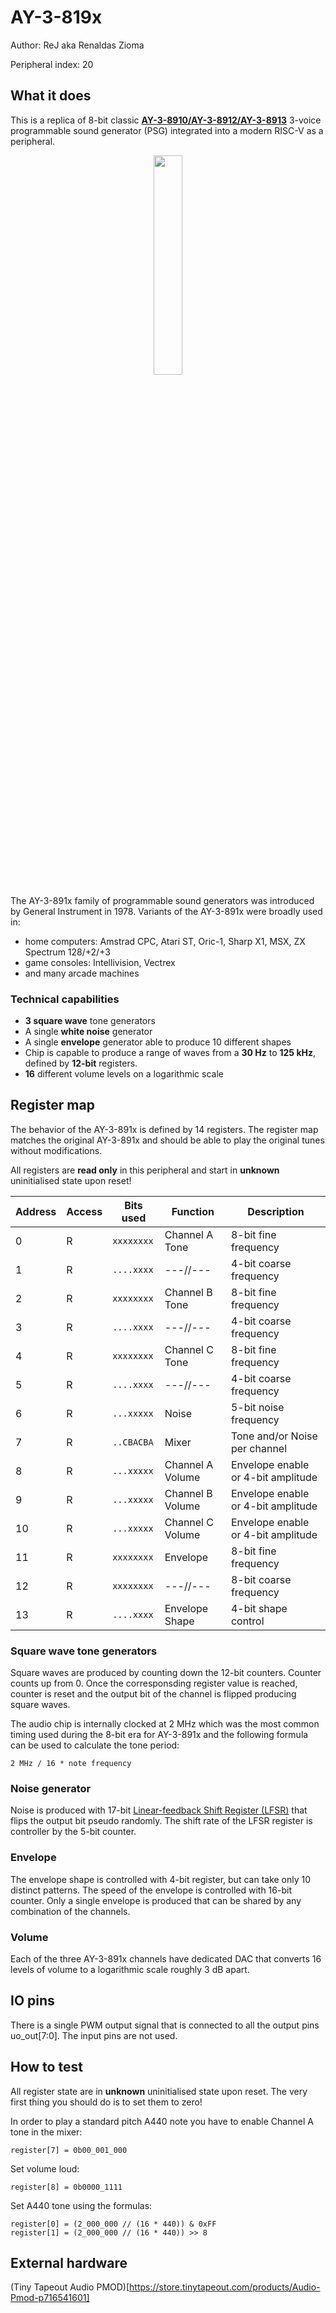 <!---

This file is used to generate your project datasheet. Please fill in the information below and delete any unused
sections.

The peripheral index is the number TinyQV will use to select your peripheral.  You will pick a free
slot when raising the pull request against the main TinyQV repository, and can fill this in then.  You
also need to set this value as the PERIPHERAL_NUM in your test script.

You can also include images in this folder and reference them in the markdown. Each image must be less than
512 kb in size, and the combined size of all images must be less than 1 MB.
-->

# AY-3-819x

Author: ReJ aka Renaldas Zioma

Peripheral index: 20

## What it does
This is a replica of 8-bit classic **[AY-3-8910/AY-3-8912/AY-3-8913](https://en.wikipedia.org/wiki/General_Instrument_AY-3-8910)** 3-voice programmable sound generator (PSG) integrated into a modern RISC-V as a peripheral.

<p align="center" width="100%">
    <img width="30%" src="https://github.com/user-attachments/assets/caa3dbb3-03ab-4365-97cb-6d3b5abe0f9e">
</p>

The AY-3-891x family of programmable sound generators was introduced by General Instrument in 1978. Variants of the AY-3-891x were broadly used in:

- home computers: Amstrad CPC, Atari ST, Oric-1, Sharp X1, MSX, ZX Spectrum 128/+2/+3
- game consoles: Intellivision, Vectrex
- and many arcade machines

### Technical capabilities

- **3 square wave** tone generators
- A single **white noise** generator
- A single **envelope** generator able to produce 10 different shapes
- Chip is capable to produce a range of waves from a **30 Hz** to **125 kHz**, defined by **12-bit** registers.
- **16** different volume levels on a logarithmic scale

## Register map

The behavior of the AY-3-891x is defined by 14 registers. The register map matches the original AY-3-891x and should be able to play the original tunes without modifications.

All registers are **read only** in this peripheral and start in **unknown** uninitialised state upon reset!

| Address | Access | Bits used      | Function         | Description            |
|---------|--------|----------------|------------------|------------------------|
| 0       | R      | ```xxxxxxxx``` | Channel A Tone   | 8-bit fine frequency   |
| 1       | R      | ```....xxxx``` | ---//---         | 4-bit coarse frequency |
| 2       | R      | ```xxxxxxxx``` | Channel B Tone   | 8-bit fine frequency   |
| 3       | R      | ```....xxxx``` | ---//---         | 4-bit coarse frequency |
| 4       | R      | ```xxxxxxxx``` | Channel C Tone   | 8-bit fine frequency   |
| 5       | R      | ```....xxxx``` | ---//---         | 4-bit coarse frequency |
| 6       | R      | ```...xxxxx``` | Noise            | 5-bit noise frequency  |
| 7       | R      | ```..CBACBA``` | Mixer            | Tone and/or Noise per channel |
| 8       | R      | ```...xxxxx``` | Channel A Volume | Envelope enable or 4-bit amplitude |
| 9       | R      | ```...xxxxx``` | Channel B Volume | Envelope enable or 4-bit amplitude |
| 10      | R      | ```...xxxxx``` | Channel C Volume | Envelope enable or 4-bit amplitude |
| 11      | R      | ```xxxxxxxx``` | Envelope         | 8-bit fine frequency |
| 12      | R      | ```xxxxxxxx``` | ---//---         | 8-bit coarse frequency |   
| 13      | R      | ```....xxxx``` | Envelope Shape   | 4-bit shape control |

### Square wave tone generators

Square waves are produced by counting down the 12-bit counters. Counter counts up from 0. Once the corresponsding register value is reached, counter is reset and
the output bit of the channel is flipped producing square waves.

The audio chip is internally clocked at 2 MHz which was the most common timing used during the 8-bit era for AY-3-891x and the following formula can be used to calculate the tone period:

	2 MHz / 16 * note frequency

### Noise generator

Noise is produced with 17-bit [Linear-feedback Shift Register (LFSR)](https://en.wikipedia.org/wiki/Linear-feedback_shift_register) that flips the output bit pseudo randomly.
The shift rate of the LFSR register is controller by the 5-bit counter.

### Envelope

The envelope shape is controlled with 4-bit register, but can take only 10 distinct patterns. The speed of the envelope is controlled with 16-bit counter. Only a single envelope is produced that can be shared by any combination of the channels.

### Volume
Each of the three AY-3-891x channels have dedicated DAC that converts 16 levels of volume to a logarithmic scale roughly 3 dB apart.

## IO pins

There is a single PWM output signal that is connected to all the output pins uo_out[7:0].
The input pins are not used.

## How to test

All register state are in **unknown** uninitialised state upon reset. The very first thing you should do is to set them to zero!

In order to play a standard pitch A440 note you have to enable Channel A tone in the mixer:

	register[7] = 0b00_001_000

Set volume loud:

	register[8] = 0b0000_1111

Set A440 tone using the formulas:

	register[0] = (2_000_000 // (16 * 440)) & 0xFF
	register[1] = (2_000_000 // (16 * 440)) >> 8

## External hardware

(Tiny Tapeout Audio PMOD)[https://store.tinytapeout.com/products/Audio-Pmod-p716541601]
